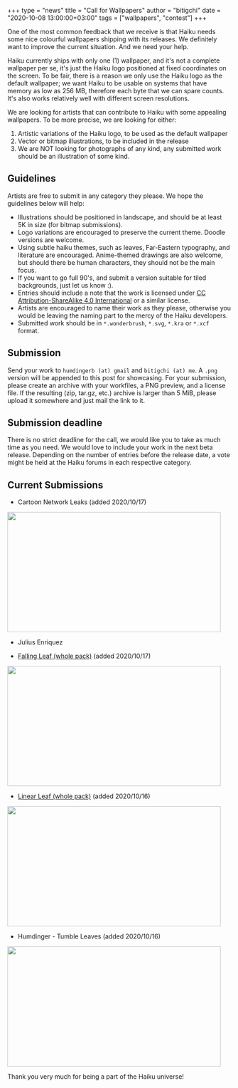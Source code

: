 +++
type = "news"
title = "Call for Wallpapers"
author = "bitigchi"
date = "2020-10-08 13:00:00+03:00"
tags = ["wallpapers", "contest"]
+++

One of the most common feedback that we receive is that Haiku needs some nice colourful wallpapers shipping with its releases. We definitely want to improve the current situation. And we need your help.

Haiku currently ships with only one (1) wallpaper, and it's not a complete wallpaper per se, it's just the Haiku logo positioned at fixed coordinates on the screen. To be fair, there is a reason we only use the Haiku logo as the default wallpaper; we want Haiku to be usable on systems that have memory as low as 256 MB, therefore each byte that we can spare counts.
It's also works relatively well with different screen resolutions.

We are looking for artists that can contribute to Haiku with some appealing wallpapers. To be more precise, we are looking for either:

1. Artistic variations of the Haiku logo, to be used as the default wallpaper
2. Vector or bitmap illustrations, to be included in the release
3. We are NOT looking for photographs of any kind, any submitted work should be an illustration of some kind.

## Guidelines

Artists are free to submit in any category they please. We hope the guidelines below will help:

- Illustrations should be positioned in landscape, and should be at least 5K in size (for bitmap submissions).
- Logo variations are encouraged to preserve the current theme. Doodle versions are welcome.
- Using subtle haiku themes, such as leaves, Far-Eastern typography, and literature are encouraged. Anime-themed drawings are also welcome, but should there be human characters, they should not be the main focus.
- If you want to go full 90's, and submit a version suitable for tiled backgrounds, just let us know :).
- Entries should include a note that the work is licensed under [CC Attribution-ShareAlike 4.0 International](https://creativecommons.org/licenses/by-sa/4.0/) or a similar license.
- Artists are encouraged to name their work as they please, otherwise you would be leaving the naming part to the mercy of the Haiku developers.
- Submitted work should be in `*.wonderbrush`, `*.svg`, `*.kra` or `*.xcf` format.

## Submission

Send your work to `humdingerb (at) gmail` and `bitigchi (at) me`. A `.png` version will be appended to this post for showcasing. For your submission, please create an archive with your workfiles, a PNG preview, and a license file. If the resulting (zip, tar.gz, etc.) archive is larger than 5 MiB, please upload it somewhere and just mail the link to it.

## Submission deadline

There is no strict deadline for the call, we would like you to take as much time as you need. We would love to include your work in the next beta release. Depending on the number of entries before the release date, a vote might be held at the Haiku forums in each respective category.

## Current Submissions

- Cartoon Network Leaks (added 2020/10/17)

<img src="/files/wallpaper-call/cartoon_network_leaks.png" height="270" width="480" />

- Julius Enriquez

 - [Falling Leaf (whole pack)](/files/wallpaper-call/falling_leaf.zip) (added 2020/10/17)
 
<img src="/files/wallpaper-call/fallingleaf_yellow-dark_outline-preview.png" height="270" width="480" />

 - [Linear Leaf (whole pack)](/files/wallpaper-call/linear_leaf.zip) (added 2020/10/16)
 
<img src="/files/wallpaper-call/linearleaf_bluish-preview.png" height="270" width="480" />

- Humdinger - Tumble Leaves (added 2020/10/16)

<img src="/files/wallpaper-call/tumble_leaves.png" height="270" width="480" />

Thank you very much for being a part of the Haiku universe!
